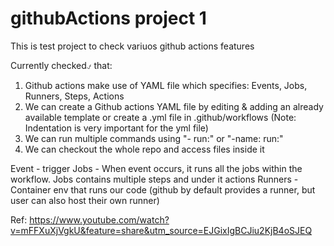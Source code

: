 # githubActions project 1

This is test project to check variuos github actions features

Currently checked⍻ that:
1. Github actions make use of YAML file which specifies: Events, Jobs, Runners, Steps, Actions
2. We can create a Github actions YAML file by editing & adding an already available template or create a .yml file in .github/workflows 
(Note: Indentation is very important for the yml file)
3. We can run multiple commands using "- run:" or "-name: run:"
4. We can checkout the whole repo and access files inside it

Event - trigger
Jobs - When event occurs, it runs all the jobs within the workflow. Jobs contains multiple steps and under it actions
Runners - Container env that runs our code (github by default provides a runner, but user can also host their own runner)

Ref: https://www.youtube.com/watch?v=mFFXuXjVgkU&feature=share&utm_source=EJGixIgBCJiu2KjB4oSJEQ
